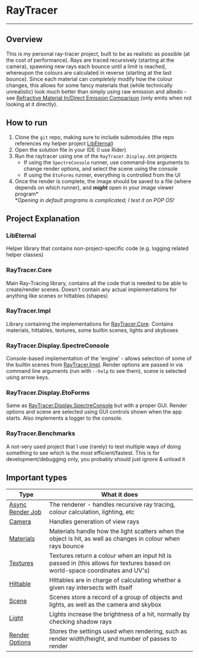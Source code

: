# RayTracer

---

## Overview

This is my personal ray-tracer project, built to be as realistic as possible (at the cost of performance). Rays are traced recursively (starting at
the camera), spawning new rays each bounce until a limit is reached, whereupon the colours are calculated in reverse (starting at the last bounce).
Since each material can *completely* modify how the colour changes, this allows for some fancy materials that (while technically unrealistic) look
much better than simply using raw emission and albedo -
see [Refractive Material In/Direct Emission Comparison](Renders/Refractive%20Material%20Indirect%20Emission%20Comparison) (only emits when not looking
at it directly).

## How to run

1. Clone the `git` repo, making sure to include submodules (the repo references my helper
   project [LibEternal](LibEternal/LibEternal.Core/LibEternal.Core.csproj))
2. Open the solution file in your IDE (I use Rider)
3. Run the raytracer using one of the `RayTracer.Display.XXX` projects
    * If using the `SpectreConsole` runner, use command-line arguments to change render options, and select the scene using the console
    * If using the `EtoForms` runner, everything is controlled from the UI
4. Once the render is complete, the image should be saved to a file (where depends on which runner), and ***might*** open in your image viewer
   program\*  
   \**Opening in default programs is complicated; I test it on POP OS!*

## Project Explanation

### LibEternal

Helper library that contains non-project-specific code (e.g. logging related helper classes)

### RayTracer.Core

Main Ray-Tracing library, contains all the code that is needed to be able to create/render scenes. Doesn't contain any actual implementations for
anything like scenes or hittables (shapes)

### RayTracer.Impl

Library containing the implementations for [RayTracer.Core](#raytracercore). Contains materials, hittables, textures, some builtin scenes, lights and
skyboxes

### RayTracer.Display.SpectreConsole

Console-based implementation of the 'engine' - allows selection of some of the builtin scenes from [RayTracer.Impl](#raytracerimpl). Render options
are passed in via command line arguments (run with `--help` to see them), scene is selected using arrow keys.

### RayTracer.Display.EtoForms

Same as [RayTracer.Display.SpectreConsole](#raytracerdisplayspectreconsole) but with a proper GUI. Render options and scene are selected using GUI
controls shown when the app starts. Also implements a logger to the console.

### RayTracer.Benchmarks

A not-very used project that I use (rarely) to test multiple ways of doing something to see which is the most efficient/fastest. This is for
development/debugging only, you probably should just ignore & unload it

## Important types

| Type                                                              | What it does                                                                                                                 |
|-------------------------------------------------------------------|------------------------------------------------------------------------------------------------------------------------------|
| [Async Render Job](RayTracer.Core/AsyncRenderJob.cs)              | The renderer - handles recursive ray tracing, colour calculation, lighting, etc                                              | 
| [Camera](RayTracer.Core/Camera.cs)                                | Handles generation of view rays                                                                                              |
| [Materials](RayTracer.Core/Base%20Type%20Definitions/Material.cs) | Materials handle how the light scatters when the object is hit, as well as changes in colour when rays bounce                |
| [Textures](RayTracer.Core/Base%20Type%20Definitions/Texture.cs)   | Textures return a colour when an input hit is passed in (this allows for textures based on world-space coordinates and UV's) |
| [Hittable](RayTracer.Core/Base%20Type%20Definitions/Hittable.cs)  | Hittables are in charge of calculating whether a given ray intersects with itself                                            |
| [Scene](RayTracer.Core/Scene.cs)                                  | Scenes store a record of a group of objects and lights, as well as the camera and skybox                                     |
| [Light](RayTracer.Core/Base%20Type%20Definitions/Light.cs)        | Lights increase the brightness of a hit, normally by checking shadow rays                                                    |
| [Render Options](RayTracer.Core/RenderOptions.cs)                 | Stores the settings used when rendering, such as render width/height, and number of passes to render                         |